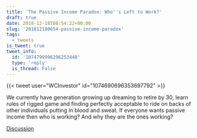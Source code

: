 ```yaml
---
title: 'The Passive Income Paradox: Who''s Left to Work?'
draft: true
date: 2018-12-18T06:54:22+00:00
slug: '201812180654-passive-income-paradox'
tags:
  - tweets
is_tweet: true
tweet_info:
  id: '1074799996296253440'
  type: 'reply'
  is_thread: False
---
```




{{< tweet user="WCInvestor" id="1074690696353697792" >}}

We currently have generation growing up dreaming to retire by 30, learn rules of rigged game and finding perfectly acceptable to ride on backs of other individuals putting in blood and sweat. If everyone wants passive income then who is working? And why they are the ones working?

[Discussion](https://x.com/sytelus/status/1074799996296253440)
